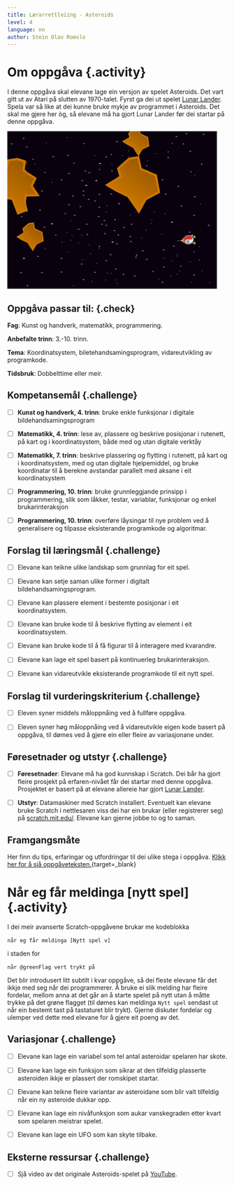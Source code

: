 ```yaml
---
title: Lærarrettleiing - Asteroids
level: 4
language: nn
author: Stein Olav Romslo
---
```



# Om oppgåva {.activity}

I denne oppgåva skal elevane lage ein versjon av spelet Asteroids. Det vart gitt
ut av Atari på slutten av 1970-talet. Fyrst ga dei ut spelet [Lunar
Lander](../lunar_lander/lunar_lander_nn.html). Spela var så like at dei kunne
bruke mykje av programmet i Asteroids. Det skal me gjere her òg, så elevane må
ha gjort Lunar Lander før dei startar på denne oppgåva.

![Illustrasjon av eit ferdig Asteroids-spel](asteroids.png)

## Oppgåva passar til: {.check}

__Fag__: Kunst og handverk, matematikk, programmering.

__Anbefalte trinn__: 3.-10. trinn.

__Tema__: Koordinatsystem, biletehandsamingsprogram, vidareutvikling av programkode.

__Tidsbruk__: Dobbelttime eller meir.

## Kompetansemål {.challenge}

- [ ] __Kunst og handverk, 4. trinn__: bruke enkle funksjonar i digitale
  bildehandsamingsprogram

- [ ] __Matematikk, 4. trinn__: lese av, plassere og beskrive posisjonar i
  rutenett, på kart og i koordinatsystem, både med og utan digitale verktåy

- [ ] __Matematikk, 7. trinn__: beskrive plassering og flytting i rutenett, på
  kart og i koordinatsystem, med og utan digitale hjelpemiddel, og bruke
  koordinatar til å berekne avstandar parallelt med aksane i eit koordinatsystem

- [ ] __Programmering, 10. trinn__: bruke grunnleggjande prinsipp i
  programmering, slik som låkker, testar, variablar, funksjonar og enkel
  brukarinteraksjon

- [ ] __Programmering, 10. trinn__: overføre låysingar til nye problem ved å
  generalisere og tilpasse eksisterande programkode og algoritmar.

## Forslag til læringsmål {.challenge}

- [ ] Elevane kan teikne ulike landskap som grunnlag for eit spel.

- [ ] Elevane kan setje saman ulike former i digitalt bildehandsamingsprogram.

- [ ] Elevane kan plassere element i bestemte posisjonar i eit koordinatsystem.

- [ ] Elevane kan bruke kode til å beskrive flytting av element i eit
  koordinatsystem.

- [ ] Elevane kan bruke kode til å få figurar til å interagere med kvarandre.

- [ ] Elevane kan lage eit spel basert på kontinuerleg brukarinteraksjon.

- [ ] Elevane kan vidareutvikle eksisterande programkode til eit nytt spel.

## Forslag til vurderingskriterium {.challenge}

- [ ] Eleven syner middels måloppnåing ved å fullføre oppgåva.

- [ ] Eleven syner høg måloppnåing ved å vidareutvikle eigen kode basert på
  oppgåva, til dømes ved å gjere ein eller fleire av variasjonane under.

## Føresetnader og utstyr {.challenge}

- [ ] __Føresetnader__: Elevane må ha god kunnskap i Scratch. Dei bår ha gjort
  fleire prosjekt på erfaren-nivået får dei startar med denne oppgåva.
  Prosjektet er basert på at elevane allereie har gjort [Lunar
  Lander](../lunar_lander/lunar_lander_nn.html).

- [ ] __Utstyr__: Datamaskiner med Scratch installert. Eventuelt kan elevane
  bruke Scratch i nettlesaren viss dei har ein brukar (eller registrerer seg) på
  [scratch.mit.edu/](https://scratch.mit.edu/). Elevane kan gjerne jobbe to og
  to saman.

## Framgangsmåte

Her finn du tips, erfaringar og utfordringar til dei ulike stega i oppgåva.
[Klikk her for å sjå
oppgåveteksten.](../asteroids/asteroids_nn.html){target=_blank}


# Når eg får meldinga [nytt spel] {.activity}

I dei meir avanserte Scratch-oppgåvene brukar me kodeblokka

```blocks
når eg får meldinga [Nytt spel v]
```

i staden for

```blocks
når @greenFlag vert trykt på
```

Det blir introdusert litt subtilt i kvar oppgåve, så dei fleste elevane får det
ikkje med seg når dei programmerer. Å bruke ei slik melding har fleire fordelar,
mellom anna at det går an å starte spelet på nytt utan å måtte trykke på det
grøne flagget (til dømes kan meldinga `Nytt spel` sendast ut når ein bestemt
tast på tastaturet blir trykt). Gjerne diskuter fordelar og ulemper ved dette
med elevane for å gjere eit poeng av det.

## Variasjonar {.challenge}

- [ ] Elevane kan lage ein variabel som tel antal asteroidar spelaren har skote.

- [ ] Elevane kan lage ein funksjon som sikrar at den tilfeldig plasserte
  asteroiden ikkje er plassert der romskipet startar.

- [ ] Elevane kan teikne fleire variantar av asteroidane som blir valt tilfeldig
  når ein ny asteroide dukkar opp.

- [ ] Elevane kan lage ein nivåfunksjon som aukar vanskegraden etter kvart som
  spelaren meistrar spelet.

- [ ] Elevane kan lage ein UFO som kan skyte tilbake.

## Eksterne ressursar {.challenge}

- [ ] Sjå video av det originale Asteroids-spelet på
  [YouTube](https://www.youtube.com/watch?v=cZfsnA7dAHI).
